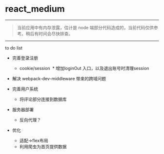 # react_medium

---

> 当前应用中有内存泄露，估计是 node 端部分代码造成的，当前代码仅供参考。稍后有时间会尽快排查。

---

to do list

* 完善登录注册
	
	* cookie/session
  * 增加loginOut 入口，以及退出账号时清理session
  
* 解决 webpack-dev-middleware 带来的跨域问题

* 完善用户系统

	* 将评论部分连接到数据库

* 服务器部署

	* 反向代理？

* 优化

	* 适配->flex布局
	* 利用爬虫为首页提供数据
